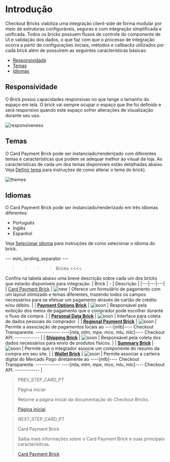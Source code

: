 # Introdução

Checkout Bricks viabiliza uma integração client-side de forma modular por meio de estruturas configuráveis, seguras e com integração simplificada e unificada. Todos os bricks possuem fluxos de controle do componente de UI e validação dos dados, o que faz com que o processo de integração ocorra a partir de configurações iniciais, métodos e callbacks utilizados por cada brick além de possuírem as seguintes características básicas:

* [Responsividade](https://www.mercadopago[FAKER][URL][DOMAIN]/developers/pt/docs/checkout-bricks-beta/introduction#bookmark_responsividade)
* [Temas](https://www.mercadopago[FAKER][URL][DOMAIN]/developers/pt/docs/checkout-bricks-beta/introduction#bookmark_temas)
* [Idiomas](https://www.mercadopago[FAKER][URL][DOMAIN]/developers/pt/docs/checkout-bricks-beta/introduction#bookmark_idiomas)

## Responsividade

O Brick possui capacidades responsivas no que tange o tamanho do espaço em tela. O brick vai sempre ocupar o espaço que lhe foi definido e será responsivo quando este espaço sofrer alterações de visualização durante seu uso. 

![responsiveness](checkout-bricks/responsive-theme-pt.gif)

## Temas

O Card Payment Brick pode ser instanciado/renderizado com diferentes temas e características que podem se adequar melhor ao visual da loja. As características de cada um dos temas disponíveis estão detalhadas abaixo. Veja [Definir tema](/developers/pt/docs/checkout-bricks-beta/additional-customization/set-theme) para instruções de como alterar o tema do brick).

![themes](checkout-bricks/themes-paymentcard-pt.png)

## Idiomas 

O Card Payment Brick pode ser instanciado/renderizado em três idiomas diferentes: 

* Português
* Inglês 
* Espanhol

Veja [Selecionar idioma](/developers/pt/docs/checkout-bricks-beta/additional-customization/select-language) para instruções de como selecionar o idioma do brick.

--- mini_landing_separator ---

>>>> Bricks <<<<

Confira na tabela abaixo uma breve descrição sobre cada um dos bricks que estarão disponíveis para integração.
| Brick | - | Descrição |
|---|---|---|
| [Card Payment Brick](/developers/pt/docs/checkout-bricks-beta/card-payment-brick) | ![new](checkout-bricks/new-button-pt.png) | Oferece um formulário de pagamento com um layout otimizado e temas diferentes, trazendo todos os campos necessários para se efetuar um pagamento através de cartão de crédito e/ou débito. | 
| [**Payment Options Brick**](/developers/pt/docs/checkout-bricks-beta/payment-options-brick) | ![soon](checkout-bricks/soon-button-pt.png) | Responsável pela exibição dos meios de pagamento que o comprador pode escolher durante o fluxo de compra.  |
| [**Personal Data Brick**](/developers/pt/docs/checkout-bricks-beta/personal-data-brick) | ![soon](checkout-bricks/soon-button-pt.png) | Interface para coleta de dados pessoais do comprador. |
| [**Regional Payment Brick**](/developers/pt/docs/checkout-bricks-beta/regional-payment-brick) | ![soon](checkout-bricks/soon-button-pt.png) | Permite a associação de pagamentos locais ao ----[mlb]---- Checkout Transparente. ------------ ----[mla, mlm, mpe, mco, mlu, mlc]---- Checkout API. ------------ |
| [**Shipping Brick**](/developers/pt/docs/checkout-bricks-beta/shipping-brick) | ![soon](checkout-bricks/soon-button-pt.png) | Responsável pela coleta dos dados necessários para envio de produtos físicos. | 
| [**Summary Brick**](/developers/pt/docs/checkout-bricks-beta/summary-brick) | ![soon](checkout-bricks/soon-button-pt.png) | Permite que o integrador associe um componente do resumo da compra em seu site. | 
| [**Wallet Brick**](/developers/pt/docs/checkout-bricks-beta/wallet-brick) | ![soon](checkout-bricks/soon-button-pt.png) | Permite associar a carteira digital do Mercado Pago diretamente ao ----[mlb]---- Checkout Transparente. ------------ ----[mla, mlm, mpe, mco, mlu, mlc]---- Checkout API. ------------ | 

> PREV_STEP_CARD_PT
>
> Página inicial
>
> Retorne a página inicial da documentação do Checkout Bricks.
>
> [Página inicial](/developers/pt/docs/checkout-bricks-beta/landing)

> NEXT_STEP_CARD_PT
>
> Card Payment Brick
>
> Saiba mais informações sobre o Card Payment Brick e suas principais caracterísitcas.
>
> [Card Payment Brick](/developers/pt/docs/checkout-bricks-beta/card-payment-brick)